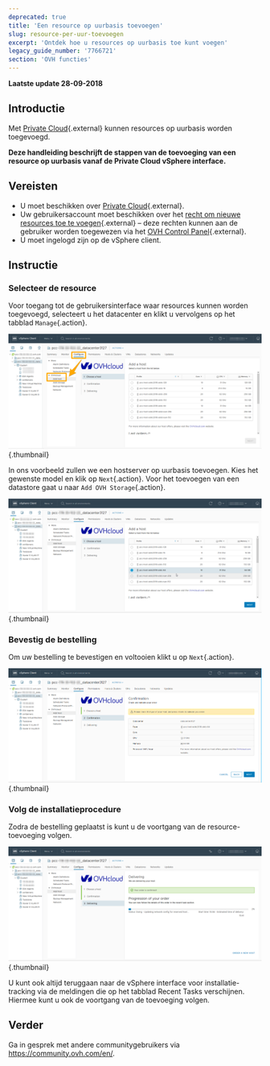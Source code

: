 ```yaml
---
deprecated: true
title: 'Een resource op uurbasis toevoegen'
slug: resource-per-uur-toevoegen
excerpt: 'Ontdek hoe u resources op uurbasis toe kunt voegen'
legacy_guide_number: '7766721'
section: 'OVH functies'
---
```


**Laatste update 28-09-2018**

## Introductie

Met [Private Cloud](https://www.ovh.nl/private-cloud/){.external} kunnen resources op uurbasis worden toegevoegd. 

**Deze handleiding beschrijft de stappen van de toevoeging van een resource op uurbasis vanaf de Private Cloud vSphere interface.**

## Vereisten

* U moet beschikken over [Private Cloud](https://www.ovh.nl/private-cloud/){.external}.
* Uw gebruikersaccount moet beschikken over het [recht om nieuwe resources toe te voegen](https://docs.ovh.com/nl/private-cloud/gebruikersrechten-wijzigen/){.external} – deze rechten kunnen aan de gebruiker worden toegewezen via het [OVH Control Panel](https://www.ovh.com/auth/?action=gotomanager){.external}.
* U moet ingelogd zijn op de vSphere client.


## Instructie

### Selecteer de resource

Voor toegang tot de gebruikersinterface waar resources kunnen worden toegevoegd, selecteert u het datacenter en klikt u vervolgens op het tabblad `Manage`{.action}.

![Toevoegen van een host](images/addhost_01.png){.thumbnail}

In ons voorbeeld zullen we een hostserver op uurbasis toevoegen. Kies het gewenste model en klik op `Next`{.action}. Voor het toevoegen van een datastore gaat u naar `Add OVH Storage`{.action}. 

![Toevoegen van een host](images/addhost_03.png){.thumbnail}


### Bevestig de bestelling

Om uw bestelling te bevestigen en voltooien klikt u op `Next`{.action}. 

![](images/addhost_04.png){.thumbnail}

### Volg de installatieprocedure

Zodra de bestelling geplaatst is kunt u de voortgang van de resource-toevoeging volgen. 

![](images/addhost_06.png){.thumbnail}

U kunt ook altijd teruggaan naar de vSphere interface voor installatie-tracking via de meldingen die op het tabblad Recent Tasks verschijnen. Hiermee kunt u ook de voortgang van de toevoeging volgen. 


## Verder

Ga in gesprek met andere communitygebruikers via <https://community.ovh.com/en/>.
